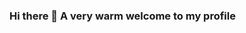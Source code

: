 ### Hi there 👋 A very warm welcome to my profile

<!--
**yash1805125/yash1805125** 

I'm starting to learn how Github works, and how to get things done in "Github"😊😊.
